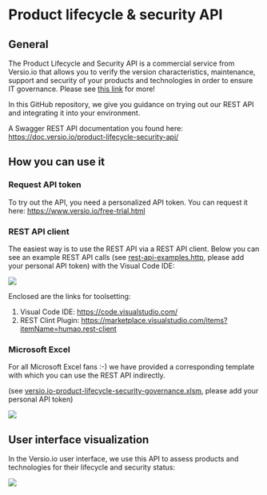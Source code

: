 # Product lifecycle & security API

## General 

The Product Lifecycle and Security API is a commercial service from Versio.io that allows you to verify the version characteristics, maintenance, support and security of your products and technologies in order to ensure IT governance. Please see [this link](https://www.versio.io/product-lifecycle-security-governance-api.html) for more!

In this GitHub repository, we give you guidance on trying out our REST API and integrating it into your environment.

A Swagger REST API documentation you found here: https://doc.versio.io/product-lifecycle-security-api/


## How you can use it

### Request API token

To try out the API, you need a personalized API token. You can request it here: https://www.versio.io/free-trial.html

### REST API client

The easiest way is to use the REST API via a REST API client. Below you can see an example REST API calls (see [rest-api-examples.http](rest-api-examples.http), please add your personal API token) with the Visual Code IDE:

![](https://www.versio.io/img/use-case/product-governance-api/versio.io-apache-tomcat-governance-check.gif)

Enclosed are the links for toolsetting:
1. Visual Code IDE: https://code.visualstudio.com/
1. REST Clint Plugin: https://marketplace.visualstudio.com/items?itemName=humao.rest-client


### Microsoft Excel

For all Microsoft Excel fans :-) we have provided a corresponding template with which you can use the REST API indirectly.

(see [versio.io-product-lifecycle-security-governance.xlsm](versio.io-product-lifecycle-security-governance.xlsm), please add your personal API token)


![](https://www.versio.io/img/use-case/product-governance-api/versio.io-product-compliance-ms-excel-integration-big.gif)


## User interface visualization

In the Versio.io user interface, we use this API to assess products and technologies for their lifecycle and security status:

![](https://www.versio.io/img/use-case/product-governance-api/versio.io-apache-tomcat-governance-check.png)

